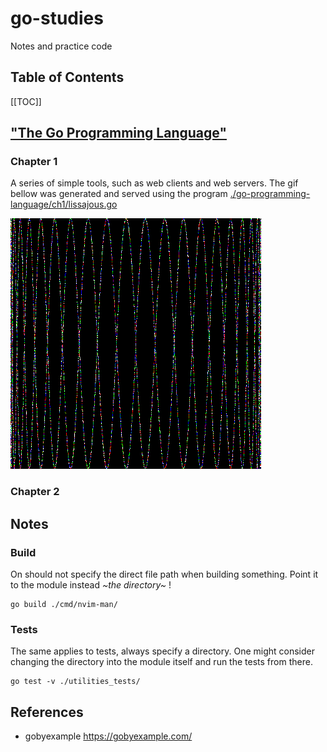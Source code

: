 # go-studies

Notes and practice code

## Table of Contents

[[TOC]]

## ["The Go Programming Language"](http://www.gopl.io/)

### Chapter 1

A series of simple tools, such as web clients and web servers.
The gif bellow was generated and served using the program [./go-programming-language/ch1/lissajous.go](./go-programming-language/ch1/lissajous.go)

![lissajous gif](./docs/ch1/lissajous.gif)

### Chapter 2

## Notes
###  Build
On should not specify the direct file path when building something. Point it to the module instead *~the directory~* !

```command
go build ./cmd/nvim-man/
```

### Tests
The same applies to tests, always specify a directory. One might consider changing the directory into the module itself and run the tests from there.

```command
go test -v ./utilities_tests/
```

## References

* gobyexample https://gobyexample.com/
